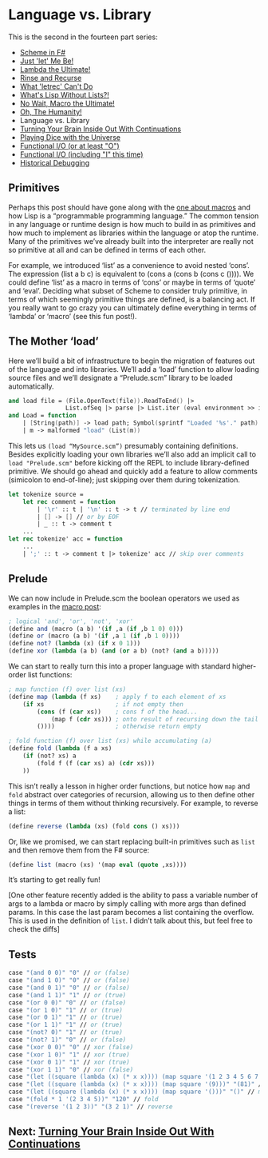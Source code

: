 # Language vs. Library

This is the second in the fourteen part series:

* [Scheme in F#](Docs/intro.md)
* [Just 'let' Me Be!](let.md)
* [Lambda the Ultimate!](lambda.md)
* [Rinse and Recurse](recurse.md)
* [What 'letrec' Can't Do](letstar.md)
* [What's Lisp Without Lists?!](lists.md)
* [No Wait, Macro the Ultimate!](macros.md)
* [Oh, The Humanity!](mutation.md)
* Language vs. Library
* [Turning Your Brain Inside Out With Continuations](continuations.md)
* [Playing Dice with the Universe](amb.md)
* [Functional I/O (or at least "O")](functional_o.md)
* [Functional I/O (including "I" this time)](functional_i.md)
* [Historical Debugging](debugging.md)

## Primitives

Perhaps this post should have gone along with the [one about macros](macros.md) and how Lisp is a “programmable programming language.” The common tension in any language or runtime design is how much to build in as primitives and how much to implement as libraries within the language or atop the runtime. Many of the primitives we’ve already built into the interpreter are really not so primitive at all and can be defined in terms of each other.

For example, we introduced ‘list’ as a convenience to avoid nested ‘cons’. The expression (list a b c) is equivalent to (cons a (cons b (cons c ()))). We could define ‘list’ as a macro in terms of ‘cons’ or maybe in terms of ‘quote’ and ‘eval’. Deciding what subset of Scheme to consider truly primitive, in terms of which seemingly primitive things are defined, is a balancing act. If you really want to go crazy you can ultimately define everything in terms of ‘lambda’ or ‘macro’ (see this fun post!).

## The Mother ‘load’

Here we’ll build a bit of infrastructure to begin the migration of features out of the language and into libraries. We’ll add a ‘load’ function to allow loading source files and we’ll designate a “Prelude.scm” library to be loaded automatically.

``` fsharp
and load file = (File.OpenText(file)).ReadToEnd() |> 
                List.ofSeq |> parse |> List.iter (eval environment >> ignore)
and Load = function 
    | [String(path)] -> load path; Symbol(sprintf "Loaded '%s'." path)
    | m -> malformed "load" (List(m))
```

This lets us `(load “MySource.scm”)` presumably containing definitions. Besides explicitly loading your own libraries we’ll also add an implicit call to `load "Prelude.scm"` before kicking off the REPL to include library-defined primitive. We should go ahead and quickly add a feature to allow comments (simicolon to end-of-line); just skipping over them during tokenization.

``` fsharp
let tokenize source = 
    let rec comment = function 
        | '\r' :: t | '\n' :: t -> t // terminated by line end 
        | [] -> [] // or by EOF 
        | _ :: t -> comment t 
    ...
let rec tokenize' acc = function 
    ...
    | ';' :: t -> comment t |> tokenize' acc // skip over comments 
```

## Prelude

We can now include in Prelude.scm the boolean operators we used as examples in the [macro post](macros.md):

``` scheme
; logical 'and', 'or', 'not', 'xor' 
(define and (macro (a b) '(if ,a (if ,b 1 0) 0))) 
(define or (macro (a b) '(if ,a 1 (if ,b 1 0)))) 
(define not? (lambda (x) (if x 0 1))) 
(define xor (lambda (a b) (and (or a b) (not? (and a b)))))
```

We can start to really turn this into a proper language with standard higher-order list functions:

``` scheme
; map function (f) over list (xs) 
(define map (lambda (f xs)    ; apply f to each element of xs
    (if xs                    ; if not empty then
        (cons (f (car xs))    ; cons f of the head...
            (map f (cdr xs))) ; onto result of recursing down the tail
        ())))                 ; otherwise return empty

; fold function (f) over list (xs) while accumulating (a) 
(define fold (lambda (f a xs) 
    (if (not? xs) a 
        (fold f (f (car xs) a) (cdr xs))) 
    ))
```

This isn’t really a lesson in higher order functions, but notice how `map` and `fold` abstract over categories of recursion, allowing us to then define other things in terms of them without thinking recursively. For example, to reverse a list:

``` scheme
(define reverse (lambda (xs) (fold cons () xs)))
```

Or, like we promised, we can start replacing built-in primitives such as `list` and then remove them from the F# source:

``` scheme
(define list (macro (xs) '(map eval (quote ,xs))))
```

It’s starting to get really fun!

[One other feature recently added is the ability to pass a variable number of args to a lambda or macro by simply calling with more args than defined params. In this case the last param becomes a list containing the overflow. This is used in the definition of `list`. I didn’t talk about this, but feel free to check the diffs]

## Tests

``` fsharp
case "(and 0 0)" "0" // or (false) 
case "(and 1 0)" "0" // or (false) 
case "(and 0 1)" "0" // or (false) 
case "(and 1 1)" "1" // or (true) 
case "(or 0 0)" "0" // or (false) 
case "(or 1 0)" "1" // or (true) 
case "(or 0 1)" "1" // or (true) 
case "(or 1 1)" "1" // or (true) 
case "(not? 0)" "1" // or (true) 
case "(not? 1)" "0" // or (false) 
case "(xor 0 0)" "0" // xor (false) 
case "(xor 1 0)" "1" // xor (true) 
case "(xor 0 1)" "1" // xor (true) 
case "(xor 1 1)" "0" // xor (false) 
case "(let ((square (lambda (x) (* x x)))) (map square '(1 2 3 4 5 6 7 8 9)))" "(1 4 9 16 25 36 49 64 81)" // mapping 
case "(let ((square (lambda (x) (* x x)))) (map square '(9)))" "(81)" // mapping single 
case "(let ((square (lambda (x) (* x x)))) (map square '()))" "()" // mapping empty 
case "(fold * 1 '(2 3 4 5))" "120" // fold 
case "(reverse '(1 2 3))" "(3 2 1)" // reverse
```

## Next: [Turning Your Brain Inside Out With Continuations](continuations.md)
